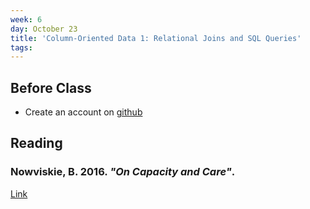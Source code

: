 ```yaml
---
week: 6
day: October 23
title: 'Column-Oriented Data 1: Relational Joins and SQL Queries'
tags: 
---
```


## Before Class
- Create an account on [github](http://www.github.com)

## Reading

### Nowviskie, B. 2016. _"On Capacity and Care"_.
[Link](http://nowviskie.org/2015/on-capacity-and-care/)


